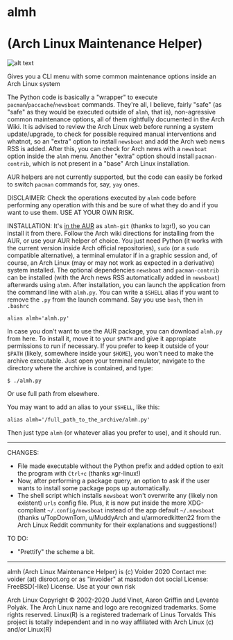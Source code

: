 # almh
# (Arch Linux Maintenance Helper)
![alt text](https://raw.githubusercontent.com/voider755/almh/main/Screenshot_2020-12-28_10-25-09.png)

Gives you a CLI menu with some common maintenance options inside an Arch Linux system 

The Python code is basically a "wrapper" to execute ```pacman```/```paccache```/```newsboat``` commands. They're all, I believe, fairly "safe" (as "safe" as they would be executed outside of ```almh```, that is), non-agressive common maintenance options, all of them rightfully documented in the Arch Wiki. It is advised to review the Arch Linux web before running a system update/upgrade, to check for possible required manual interventions and whatnot, so an "extra" option to install ```newsboat``` and add the Arch web news RSS is added. After this, you can check for Arch news with a ```newsboat``` option inside the ```almh``` menu. Another "extra" option should install ```pacman-contrib```, which is not present in a "base" Arch Linux installation.

AUR helpers are not currently supported, but the code can easily be forked to switch ```pacman``` commands for, say, ```yay``` ones.

DISCLAIMER: Check the operations executed by ```almh``` code before performing any operation with this and be sure of what they do and if you want to use them. USE AT YOUR OWN RISK.

INSTALLATION: It's [in the AUR](https://aur.archlinux.org/packages/almh-git/) as ```almh-git``` (thanks to lxgr!), so you can install it from there. Follow the Arch wiki directions for installing from the AUR, or use your AUR helper of choice. You just need Python (it works with the current version inside Arch official repositories), ```sudo``` (or a ```sudo``` compatible alternative), a terminal emulator if in a graphic session and, of course, an Arch Linux (may or may not work as expected in a derivative) system installed. The optional dependencies ```newsboat``` and ```pacman-contrib``` can be installed (with the Arch news RSS automatically added in ```newsboat```) afterwards using ```almh```. After installation, you can launch the application from the command line with ```almh.py```. You can write a ```$SHELL``` alias if you want to remove the ```.py``` from the launch command. Say you use ```bash```, then in ```.bashrc```

```alias almh='almh.py'```


In case you don't want to use the AUR package, you can download ```almh.py``` from here. To install it, move it to your ```$PATH``` and give it appropiate permissions to run if necessary. If you prefer to keep it outside of your ```$PATH``` (likely, somewhere inside your ```$HOME```), you won't need to make the archive executable. Just open your terminal emulator, navigate to the directory where the archive is contained, and type:

```shell
$ ./almh.py
```
Or use full path from elsewhere.

You may want to add an alias to your ```$SHELL```, like this:
```shell
alias almh='/full_path_to_the_archive/almh.py'
```
Then just type ```almh``` (or whatever alias you prefer to use), and it should run.
****************************************************************************
CHANGES: 
- File made executable without the Python prefix and added option to exit the program with ```Ctrl+c``` (thanks xgr-linux!)
- Now, after performing a package query, an option to ask if the user wants to install some package pops up automatically.
- The shell script which installs ```newsboat``` won't overwrite any (likely non existent) ```urls``` config file. Plus, it is now put inside the more XDG-compliant ```~/.config/newsboat``` instead of the app default ```~/.newsboat``` (thanks u/TopDownTom, u/MuddyArch and u/armoredkitten22 from the Arch Linux Reddit community for their explanations and suggestions!)

TO DO:
- "Prettify" the scheme a bit.
****************************************************************************
almh (Arch Linux Maintenance Helper) is (c) Voider 2020
Contact me: voider (at) disroot.org or as "invoider" at mastodon dot social
License: FreeBSD(-like) License. Use at your own risk

Arch Linux Copyright © 2002-2020 Judd Vinet, Aaron Griffin and Levente Polyák.
The Arch Linux name and logo are recognized trademarks. Some rights reserved.
Linux(R) is a registered trademark of Linus Torvalds
This project is totally independent and in no way affiliated with Arch Linux (c) and/or Linux(R)
